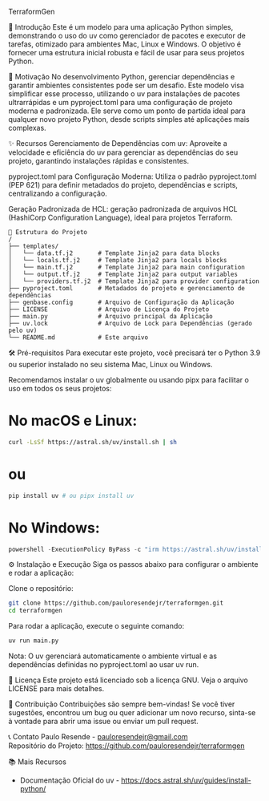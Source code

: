 TerraformGen

🌟 Introdução
Este é um modelo para uma aplicação Python simples, demonstrando o uso do uv como gerenciador de pacotes e executor de tarefas, otimizado para ambientes Mac, Linux e Windows. O objetivo é fornecer uma estrutura inicial robusta e fácil de usar para seus projetos Python.

🤔 Motivação
No desenvolvimento Python, gerenciar dependências e garantir ambientes consistentes pode ser um desafio. Este modelo visa simplificar esse processo, utilizando o uv para instalações de pacotes ultrarrápidas e um pyproject.toml para uma configuração de projeto moderna e padronizada. Ele serve como um ponto de partida ideal para qualquer novo projeto Python, desde scripts simples até aplicações mais complexas.

✨ Recursos
Gerenciamento de Dependências com uv: Aproveite a velocidade e eficiência do uv para gerenciar as dependências do seu projeto, garantindo instalações rápidas e consistentes.

pyproject.toml para Configuração Moderna: Utiliza o padrão pyproject.toml (PEP 621) para definir metadados do projeto, dependências e scripts, centralizando a configuração.

Geração Padronizada de HCL: geração padronizada de arquivos HCL (HashiCorp Configuration Language), ideal para projetos Terraform.

```pre
📁 Estrutura do Projeto
/
├── templates/
│   └── data.tf.j2       # Template Jinja2 para data blocks
│   └── locals.tf.j2     # Template Jinja2 para locals blocks
│   └── main.tf.j2       # Template Jinja2 para main configuration
│   └── output.tf.j2     # Template Jinja2 para output variables
│   └── providers.tf.j2  # Template Jinja2 para provider configuration
├── pyproject.toml       # Metadados do projeto e gerenciamento de dependências
├── genbase.config       # Arquivo de Configuração da Aplicação
├── LICENSE              # Arquivo de Licença do Projeto
├── main.py              # Arquivo principal da Aplicação
├── uv.lock              # Arquivo de Lock para Dependências (gerado pelo uv)
└── README.md            # Este arquivo
```

🛠️ Pré-requisitos
Para executar este projeto, você precisará ter o Python 3.9 ou superior instalado no seu sistema Mac, Linux ou Windows.

Recomendamos instalar o uv globalmente ou usando pipx para facilitar o uso em todos os seus projetos:

# No macOS e Linux:
```bash
curl -LsSf https://astral.sh/uv/install.sh | sh
```

# ou
```bash
pip install uv # ou pipx install uv
```

# No Windows:
```powershell
powershell -ExecutionPolicy ByPass -c "irm https://astral.sh/uv/install.ps1 | iex"
```

⚙️ Instalação e Execução
Siga os passos abaixo para configurar o ambiente e rodar a aplicação:

Clone o repositório:

```bash
git clone https://github.com/pauloresendejr/terraformgen.git
cd terraformgen
````

Para rodar a aplicação, execute o seguinte comando:

```bash
uv run main.py
````

Nota: O uv gerenciará automaticamente o ambiente virtual e as dependências definidas no pyproject.toml ao usar uv run.

📄 Licença
Este projeto está licenciado sob a licença GNU. Veja o arquivo LICENSE para mais detalhes.

🤝 Contribuição
Contribuições são sempre bem-vindas! Se você tiver sugestões, encontrou um bug ou quer adicionar um novo recurso, sinta-se à vontade para abrir uma issue ou enviar um pull request.

📞 Contato
Paulo Resende - pauloresendejr@gmail.com <br>
Repositório do Projeto: https://github.com/pauloresendejr/terraformgen

📚 Mais Recursos
- Documentação Oficial do uv - https://docs.astral.sh/uv/guides/install-python/